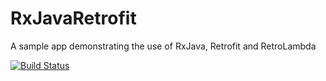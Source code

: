# RxJavaRetrofit
A sample app demonstrating the use of RxJava, Retrofit and RetroLambda

[![Build Status](https://travis-ci.org/GaryLaurenceau/RxJavaRetrofit.svg?branch=master)](https://travis-ci.org/GaryLaurenceau/RxJavaRetrofit)
